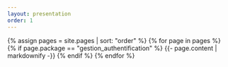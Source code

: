 ```yaml
---
layout: presentation
order: 1
---
```


{% assign pages = site.pages | sort: "order" %}
{% for page in pages %}
  {% if page.package == "gestion_authentification" %}
    {{- page.content | markdownify -}}
  {% endif %}
{% endfor %}